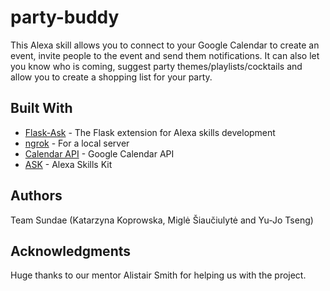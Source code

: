 # party-buddy

This Alexa skill allows you to connect to your Google Calendar to create an event, invite people to the event and send them notifications. It can also let you know who is coming, suggest party themes/playlists/cocktails and allow you to create a shopping list for your party.

## Built With

* [Flask-Ask](https://github.com/johnwheeler/flask-ask) - The Flask extension for Alexa skills development
* [ngrok](https://ngrok.com/) - For a local server
* [Calendar API](https://developers.google.com/calendar/) - Google Calendar API
* [ASK](https://developer.amazon.com/alexa-skills-kit) - Alexa Skills Kit

## Authors

Team Sundae (Katarzyna Koprowska, Miglė Šiaučiulytė and Yu-Jo Tseng)

## Acknowledgments

Huge thanks to our mentor Alistair Smith for helping us with the project.
